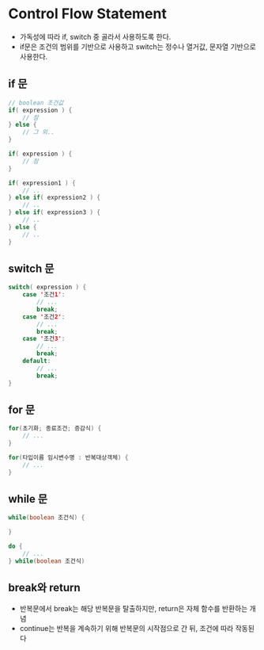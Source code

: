 # Control Flow Statement

- 가독성에 따라 if, switch 중 골라서 사용하도록 한다.
- if문은 조건의 범위를 기반으로 사용하고 switch는 정수나 열거값, 문자열 기반으로 사용한다.

## if 문

```java
// boolean 조건값
if( expression ) {
    // 참
} else {
    // 그 외..
}
```

```java
if( expression ) {
    // 참
}
```

```java
if( expression1 ) {
    // ..
} else if( expression2 ) {
    // ..
} else if( expression3 ) {
    // ..
} else {
    // ..
}
```

## switch 문

```java
switch( expression ) {
    case '조건1': 
        // ...
        break;
    case '조건2':
        // ... 
        break;
    case '조건3': 
        // ...
        break;
    default: 
        // ...
        break;
}
```

## for 문

```java
for(초기화; 종료조건; 증감식) {
    // ...
}
```

```java
for(타입이름 임시변수명 : 반복대상객체) {
    // ...
}
```

## while 문

```java
while(boolean 조건식) {

}
```

```java
do {
    // ...
} while(boolean 조건식)
```

## break와 return

- 반복문에서 break는 해당 반복문을 탈출하지만, return은 자체 함수를 반환하는 개념
- continue는 반복을 계속하기 위해 반복문의 시작점으로 간 뒤, 조건에 따라 작동된다

